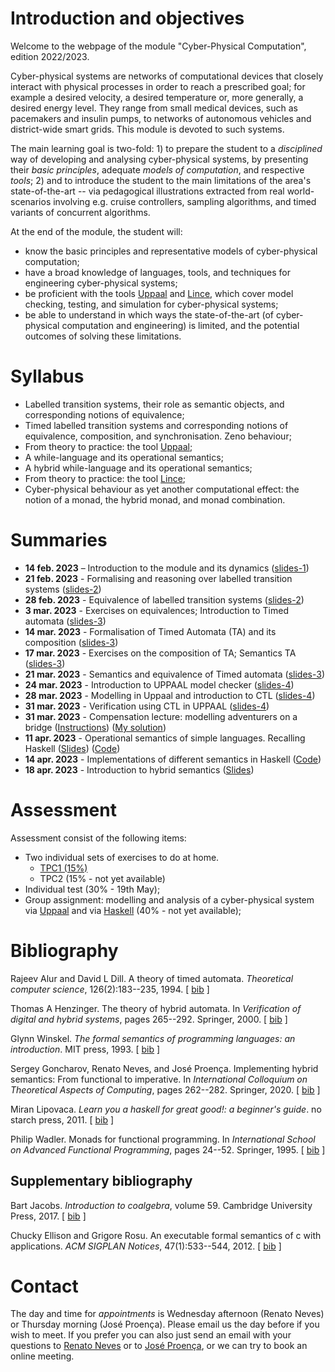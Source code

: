 # Introduction and objectives

Welcome to the webpage of the module "Cyber-Physical Computation",
edition 2022/2023.

Cyber-physical systems are networks of computational devices that
closely interact with physical processes in order to reach a
prescribed goal; for example a desired velocity, a desired temperature
or, more generally, a desired energy level. They range from small
medical devices, such as pacemakers and insulin pumps, to networks of
autonomous vehicles and district-wide smart grids. This module is
devoted to such systems.

The main learning goal is two-fold: 1) to prepare the student to a
*disciplined* way of developing and analysing cyber-physical systems,
by presenting their *basic principles*, adequate *models of
computation*, and respective *tools*; 2) and to introduce the student
to the main limitations of the area's state-of-the-art 
-- via pedagogical illustrations extracted from real world-scenarios
involving e.g. cruise controllers, sampling algorithms, and timed
variants of concurrent algorithms.

At the end of the module, the student will:

+ know the basic principles and representative models of
  cyber-physical computation;
+ have a broad knowledge of languages, tools, and techniques for
  engineering cyber-physical systems;
+ be proficient with the tools [Uppaal]([http://www.uppaal.org/]) and [Lince]([http://arcatools.org/assets/index.html#arcatools]), which cover model
  checking, testing, and simulation for cyber-physical systems;
+ be able to understand in which ways the state-of-the-art (of
  cyber-physical computation and engineering) is limited, and 
  the potential outcomes of solving these limitations.

# Syllabus

+ Labelled transition systems, their role as semantic objects, and
  corresponding notions of equivalence;
+ Timed labelled transition systems and corresponding notions of
  equivalence, composition, and synchronisation. Zeno behaviour;
+ From theory to practice: the tool [Uppaal]([http://www.uppaal.org/]);
+ A while-language and its operational semantics;
+ A hybrid while-language and its operational semantics;
+ From theory to practice: the tool [Lince]([http://arcatools.org/assets/index.html#arcatools]);
+ Cyber-physical behaviour as yet another computational effect: the
  notion of a monad, the hybrid monad, and monad combination.
  
# Summaries

  - __14 feb. 2023__ – Introduction to the module and its dynamics ([slides-1](slides/1-intro.pdf))
  - __21 feb. 2023__ - Formalising and reasoning over labelled transition systems ([slides-2](slides/2-behaviour.pdf))
  - __28 feb. 2023__ - Equivalence of labelled transition systems ([slides-2](slides/2-behaviour.pdf))
  - __3 mar. 2023__ - Exercises on equivalences; Introduction to Timed automata ([slides-3](slides/3-timed-automata.pdf))
  - __14 mar. 2023__ - Formalisation of Timed Automata (TA) and its composition ([slides-3](slides/3-timed-automata.pdf))
  - __17 mar. 2023__ - Exercises on the composition of TA; Semantics TA ([slides-3](slides/3-timed-automata.pdf))
  - __21 mar. 2023__ - Semantics and equivalence of Timed automata ([slides-3](slides/3-timed-automata.pdf))
  - __24 mar. 2023__ - Introduction to UPPAAL model checker ([slides-4](slides/4-verification-uppaal.pdf))
  - __28 mar. 2023__ - Modelling in Uppaal and introduction to CTL ([slides-4](slides/4-verification-uppaal.pdf))
  - __31 mar. 2023__ - Verification using CTL in UPPAAL ([slides-4](slides/4-verification-uppaal.pdf))
  - __31 mar. 2023__ - Compensation lecture: modelling adventurers on a bridge ([Instructions](adventurers/adventurers.pdf)) ([My solution](adventurers/adventurers.xml))
  - __11 apr. 2023__ - Operational semantics of simple languages. Recalling Haskell ([Slides](slides/hybridProgramming.pdf)) ([Code](slides/lectureCPC.hs))
  - __14 apr. 2023__ - Implementations of different semantics in
 Haskell ([Code](code.zip))
  - __18 apr. 2023__ - Introduction to hybrid semantics ([Slides](slides/hybridProgramming.pdf))

# Assessment

Assessment consist of the following items:

+ Two individual sets of exercises to do at home. 
  * [TPC1 (15%)](assignments/tpc1-cpc.pdf)
  * TPC2 (15% - not yet available) 
+ Individual test (30% - 19th May);
+ Group assignment: modelling and analysis of a cyber-physical system
  via [Uppaal]([http://www.uppaal.org/]) and via [Haskell]([https://www.haskell.org/]) (40% - not yet available);


# Bibliography

<p><a name="alur1994theory"></a>
Rajeev Alur and David&nbsp;L Dill.
 A theory of timed automata.
 <em>Theoretical computer science</em>, 126(2):183--235, 1994.
[&nbsp;<a href="bib/biblioCPC_bib.html#alur1994theory">bib</a>&nbsp;]
</p>

<p><a name="henzinger2000theory"></a>
Thomas&nbsp;A Henzinger.
 The theory of hybrid automata.
 In <em>Verification of digital and hybrid systems</em>, pages 265--292.
  Springer, 2000.
[&nbsp;<a href="bib/biblioCPC_bib.html#henzinger2000theory">bib</a>&nbsp;]
</p>

<p><a name="winskel1993formal"></a>
Glynn Winskel.
 <em>The formal semantics of programming languages: an introduction</em>.
 MIT press, 1993.
[&nbsp;<a href="bib/biblioCPC_bib.html#winskel1993formal">bib</a>&nbsp;]
</p>

<p><a name="goncharov2020implementing"></a>
Sergey Goncharov, Renato Neves, and Jos&eacute; Proen&ccedil;a.
 Implementing hybrid semantics: From functional to imperative.
 In <em>International Colloquium on Theoretical Aspects of
  Computing</em>, pages 262--282. Springer, 2020.
[&nbsp;<a href="bib/biblioCPC_bib.html#goncharov2020implementing">bib</a>&nbsp;]
</p>

<p><a name="lipovaca2011learn"></a>
Miran Lipovaca.
 <em>Learn you a haskell for great good!: a beginner's guide</em>.
 no starch press, 2011.
[&nbsp;<a href="bib/biblioCPC_bib.html#lipovaca2011learn">bib</a>&nbsp;]
</p>

<p><a name="wadler1995monads"></a>
Philip Wadler.
 Monads for functional programming.
 In <em>International School on Advanced Functional Programming</em>,
  pages 24--52. Springer, 1995.
[&nbsp;<a href="bib/biblioCPC_bib.html#wadler1995monads">bib</a>&nbsp;]
</p>
<!-- 
<hr><p><em>This file was generated by
<a href="http://www.lri.fr/~filliatr/bibtex2html/">bibtex2html</a> 1.99.</em></p> -->

## Supplementary bibliography

<p><a name="jacobs2017introduction"></a>
Bart Jacobs.
 <em>Introduction to coalgebra</em>, volume&nbsp;59.
 Cambridge University Press, 2017.
[&nbsp;<a href="bib/sup_bib.html#jacobs2017introduction">bib</a>&nbsp;]
</p>

<p><a name="ellison2012executable"></a>
Chucky Ellison and Grigore Rosu.
 An executable formal semantics of c with applications.
 <em>ACM SIGPLAN Notices</em>, 47(1):533--544, 2012.
[&nbsp;<a href="bib/sup_bib.html#ellison2012executable">bib</a>&nbsp;]
</p>
<!-- 
<hr><p><em>This file was generated by
 <a href="http://www.lri.fr/~filliatr/bibtex2html/">bibtex2html</a> 1.99.</em></p> -->

   

# Contact

The day and time for _appointments_ is Wednesday afternoon (Renato Neves) or Thursday morning (José Proença). Please
email us the day before if you wish to meet. If you prefer you
can also just send an email with your questions to [Renato Neves](mailto:nevrenato@di.uminho.pt) or to [José Proença](mailto:pro@isep.ipp.pt), or we can try to book an online meeting.
